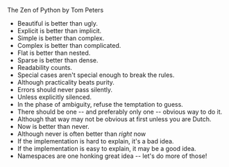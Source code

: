 The Zen of Python by Tom Peters 

- Beautiful is better than ugly. 
- Explicit is better than implicit. 
- Simple is better than complex.
- Complex is better than complicated. 
- Flat is better than nested.
- Sparse is better than dense.
- Readability counts. 
- Special cases aren't special enough to break the rules. 
- Although practicality beats purity. 
- Errors should never pass silently. 
- Unless explicitly silenced. 
- In the phase of ambiguity, refuse the temptation to guess. 
- There should be one -- and preferably only one -- obvious way to do it. 
- Although that way may not be obvious at first unless you are Dutch. 
- Now is better than never. 
- Although never is often better than *right* now 
- If the implementation is hard to explain, it's a bad idea. 
- If the implementation is easy to explain, it may be a good idea. 
- Namespaces are one honking great idea -- let's do more of those!



